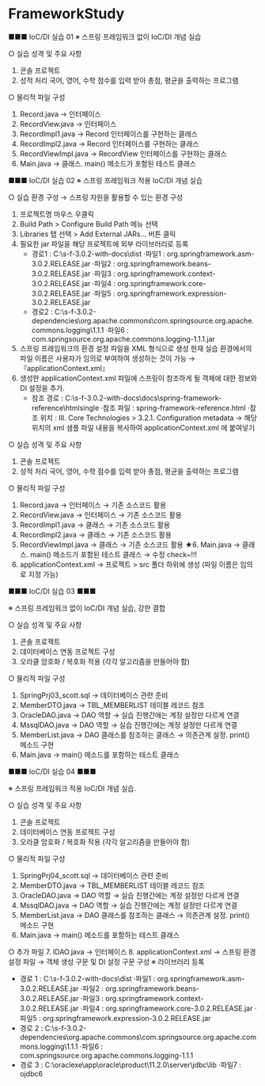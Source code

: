 # FrameworkStudy
■■■ IoC/DI 실습 01 
※ 스프링 프레임워크 없이 IoC/DI 개념 실습

○ 실습 성격 및 주요 사항
1. 콘솔 프로젝트
2. 성적 처리
국어, 영어, 수학 점수를 입력 받아 총점, 평균을 출력하는 프로그램

○ 물리적 파일 구성
1. Record.java			→ 인터페이스
2. RecordView.java			→ 인터페이스
3. RecordImpl1.java		→ Record 인터페이스를 구현하는 클래스
4. RecordImpl2.java		→ Record 인터페이스를 구현하는 클래스
5. RecordViewImpl.java		→ RecordView 인터페이스를 구현하는 클래스
6. Main.java			→ 클래스. main() 메소드가 포함된 테스트 클래스



■■■ IoC/DI 실습 02
※ 스프링 프레임워크 적용 IoC/DI 개념 실습

○ 실습 환경 구성
   → 스프링 자원을 활용할 수 있는 환경 구성
   1. 프로젝트명 마우스 우클릭 
   2. Build Path > Configure Build Path 메뉴 선택
   3. Libraries 탭 선택 > Add External JARs... 버튼 클릭
   4. 필요한 jar 파일을 해당 프로젝트에 외부 라이브러리로 등록 
      - 경로1 : C:\s-f-3.0.2-with-docs\dist
        ·파일1 : org.springframework.asm-3.0.2.RELEASE.jar
	      ·파일2 : org.springframework.beans-3.0.2.RELEASE.jar
	      ·파일3 : org.springframework.context-3.0.2.RELEASE.jar
	      ·파일4 : org.springframework.core-3.0.2.RELEASE.jar
	      ·파일5 : org.springframework.expression-3.0.2.RELEASE.jar
      - 경로2 : C:\s-f-3.0.2-dependencies\org.apache.commons\com.springsource.org.apache.commons.logging\1.1.1
	      ·파일6 : com.springsource.org.apache.commons.logging-1.1.1.jar
   5. 스프링 프레임워크의 환경 설정 파일을 XML 형식으로 생성
      현재 실습 환경에서의 파일 이름은 사용자가 임의로 부여하여 생성하는 것이 가능
      → 『applicationContext.xml』
   6. 생성한 applicationContext.xml 파일에
      스프링이 참조하게 될 객체에 대한 정보와 DI 설정을 추가.
      - 참조 경로 : C:\s-f-3.0.2-with-docs\docs\spring-framework-reference\htmlsingle
        ·참조 파일 : spring-framework-reference.html
	      ·참조 위치 : III. Core Technologies > 3.2.1. Configuration metadata 
	  → 해당 위치의 xml 샘플 파일 내용을 복사하여 applicationContext.xml 에 붙여넣기
	    

○ 실습 성격 및 주요 사항
1. 콘솔 프로젝트
2. 성적 처리
   국어, 영어, 수학 점수를 입력 받아 총점, 평균을 출력하는 프로그램

○ 물리적 파일 구성
1. Record.java			→ 인터페이스 → 기존 소스코드 활용
2. RecordView.java		→ 인터페이스 → 기존 소스코드 활용
3. RecordImpl1.java		→ 클래스     → 기존 소스코드 활용
4. RecordImpl2.java		→ 클래스     → 기존 소스코드 활용
5. RecordViewImpl.java		→ 클래스     → 기존 소스코드 활용
★6. Main.java			→ 클래스. main() 메소드가 포함된 테스트 클래스
				→ 수정 check~!!!
7. applicationContext.xml	→ 프로젝트 > src 폴더 하위에 생성
                                   (파일 이름은 임의로 지정 가능)
				   
				   
				   
■■■ IoC/DI 실습 03 ■■■

※ 스프링 프레임워크 없이 IoC/DI 개념 실습, 강한 결합

○ 실습 성격 및 주요 사항
   1. 콘솔 프로젝트
   2. 데이터베이스 연동 프로젝트 구성
   3. 오라클 암호화 / 복호화 적용 (각각 알고리즘을 만들어야 함)

○ 물리적 파일 구성
   1. SpringPrj03_scott.sql 	→ 데이터베이스 관련 준비
   2. MemberDTO.java		→ TBL_MEMBERLIST 테이블 레코드 참조
   3. OracleDAO.java		→ DAO 역할 → 실습 진행간에는 계정 설정만 다르게 연결
   4. MssqlDAO.java		→ DAO 역할 → 실습 진행간에는 계정 설정만 다르게 연결
   5. MemberList.java		→ DAO 클래스를 참조하는 클래스
   				→ 의존관계 설정. print() 메소드 구현
   6. Main.java			→ main() 메소드를 포함하는 테스트 클래스




■■■ IoC/DI 실습 04 ■■■

※ 스프링 프레임워크 적용 IoC/DI 개념 실습.

○ 실습 성격 및 주요 사항
   1. 콘솔 프로젝트
   2. 데이터베이스 연동 프로젝트 구성
   3. 오라클 암호화 / 복호화 적용 (각각 알고리즘을 만들어야 함)

○ 물리적 파일 구성
   1. SpringPrj04_scott.sql 	→ 데이터베이스 관련 준비
   2. MemberDTO.java		→ TBL_MEMBERLIST 테이블 레코드 참조
   3. OracleDAO.java		→ DAO 역할 → 실습 진행간에는 계정 설정만 다르게 연결
   4. MssqlDAO.java		→ DAO 역할 → 실습 진행간에는 계정 설정만 다르게 연결
   5. MemberList.java		→ DAO 클래스를 참조하는 클래스
   				→ 의존관계 설정. print() 메소드 구현
   6. Main.java			→ main() 메소드를 포함하는 테스트 클래스

○ 추가 파일
   7. IDAO.java			→ 인터페이스
   8. applicationContext.xml	→ 스프링 환경 설정 파일
   				→ 객체 생성 구문 및 DI 설정 구문 구성
※ 라이브러리 등록
   - 경로 1 : C:\s-f-3.0.2-with-docs\dist
      ·파일1 : org.springframework.asm-3.0.2.RELEASE.jar
      ·파일2 : org.springframework.beans-3.0.2.RELEASE.jar
      ·파일3 : org.springframework.context-3.0.2.RELEASE.jar
      ·파일4 : org.springframework.core-3.0.2.RELEASE.jar
      ·파일5 : org.springframework.expression-3.0.2.RELEASE.jar
   - 경로 2 : C:\s-f-3.0.2-dependencies\org.apache.commons\com.springsource.org.apache.commons.logging\1.1.1
      ·파일6 : com.springsource.org.apache.commons.logging-1.1.1
   - 경로 3 : C:\oraclexe\app\oracle\product\11.2.0\server\jdbc\lib
      ·파일7 : ojdbc6

